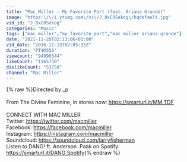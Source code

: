 ```yaml
---
title: "Mac Miller - My Favorite Part (feat. Ariana Grande)"
image: "https:\/\/i.ytimg.com\/vi\/J_8xCOSekog\/hqdefault.jpg"
vid_id: "J_8xCOSekog"
categories: "Music"
tags: ["mac miller","my favorite part","mac miller ariana grande"]
date: "2021-11-20T02:13:06+03:00"
vid_date: "2016-12-13T02:05:35Z"
duration: "PT4M35S"
viewcount: "94990344"
likeCount: "1165730"
dislikeCount: "53750"
channel: "Mac Miller"
---
```

{% raw %}Directed by _p<br /><br />From The Divine Feminine, in stores now: <a rel="nofollow" target="blank" href="https://smarturl.it/MM.TDF">https://smarturl.it/MM.TDF</a><br /><br />CONNECT WITH MAC MILLER <br />Twitter: <a rel="nofollow" target="blank" href="https://twitter.com/macmiller">https://twitter.com/macmiller</a> <br />Facebook: <a rel="nofollow" target="blank" href="https://facebook.com/macmiller">https://facebook.com/macmiller</a> <br />Instagram: <a rel="nofollow" target="blank" href="https://instagram.com/macmiller">https://instagram.com/macmiller</a> <br />Soundcloud: <a rel="nofollow" target="blank" href="https://soundcloud.com/larryfisherman">https://soundcloud.com/larryfisherman</a><br />Listen to DANG! ft. Anderson .Paak on Spotify: <a rel="nofollow" target="blank" href="https://smarturl.it/DANG.Spotify">https://smarturl.it/DANG.Spotify</a>{% endraw %}
